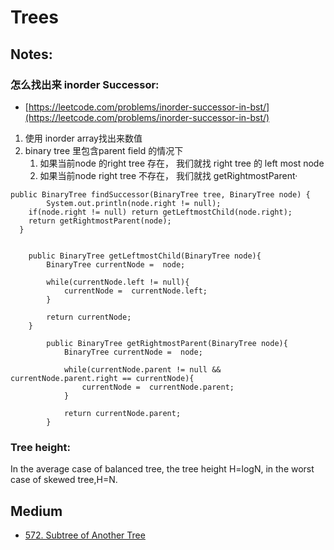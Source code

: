 # Trees

## Notes:

### 怎么找出来 inorder Successor:

* [https://leetcode.com/problems/inorder-successor-in-bst/](https://leetcode.com/problems/inorder-successor-in-bst/)

1. 使用 inorder array找出来数值
2. binary tree 里包含parent field 的情况下
   1. 如果当前node 的right tree 存在， 我们就找 right tree 的 left most node
   2. 如果当前node right tree 不存在， 我们就找 getRightmostParent·

```
public BinaryTree findSuccessor(BinaryTree tree, BinaryTree node) {
		System.out.println(node.right != null);
    if(node.right != null) return getLeftmostChild(node.right);
    return getRightmostParent(node);
  }
	
	
	public BinaryTree getLeftmostChild(BinaryTree node){
		BinaryTree currentNode =  node;
		
		while(currentNode.left != null){
			currentNode =  currentNode.left;
		}
		
		return currentNode;
	}
	
		public BinaryTree getRightmostParent(BinaryTree node){
			BinaryTree currentNode =  node;

			while(currentNode.parent != null && currentNode.parent.right == currentNode){
				currentNode =  currentNode.parent;
			}

			return currentNode.parent;
		}
```

### **Tree height:**

&#x20;In the average case of balanced tree, the tree height H=logN, in the worst case of skewed tree,H=N.



## Medium

* [572. Subtree of Another Tree](https://leetcode.com/problems/subtree-of-another-tree/)

